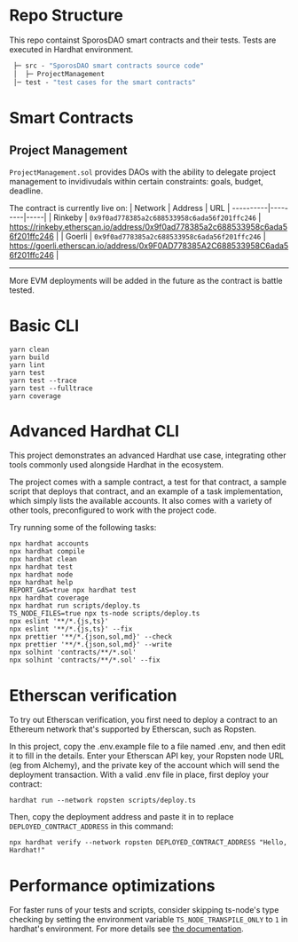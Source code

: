 # Repo Structure

This repo containst SporosDAO smart contracts and their tests.
Tests are executed in Hardhat environment.

```ml
 ├─ src - "SporosDAO smart contracts source code"
 │  ├─ ProjectManagement
 │─ test - "test cases for the smart contracts"
```
# Smart Contracts

## Project Management

`ProjectManagement.sol` provides DAOs with the ability to delegate project management to invidivudals within certain constraints: goals, budget, deadline.

The contract is currently live on:
| Network | Address | URL |
----------|---------|-----|
| Rinkeby | `0x9f0ad778385a2c688533958c6ada56f201ffc246` | https://rinkeby.etherscan.io/address/0x9f0ad778385a2c688533958c6ada56f201ffc246 |
| Goerli | `0x9f0ad778385a2c688533958c6ada56f201ffc246` | https://goerli.etherscan.io/address/0x9F0AD778385A2C688533958C6ada56f201ffc246 |

---------------------------

More EVM deployments will be added in the future as the contract is battle tested.
# Basic CLI

```shell
yarn clean
yarn build
yarn lint
yarn test
yarn test --trace
yarn test --fulltrace
yarn coverage
```

# Advanced Hardhat CLI

This project demonstrates an advanced Hardhat use case, integrating other tools commonly used alongside Hardhat in the ecosystem.

The project comes with a sample contract, a test for that contract, a sample script that deploys that contract, and an example of a task implementation, which simply lists the available accounts. It also comes with a variety of other tools, preconfigured to work with the project code.

Try running some of the following tasks:

```shell
npx hardhat accounts
npx hardhat compile
npx hardhat clean
npx hardhat test
npx hardhat node
npx hardhat help
REPORT_GAS=true npx hardhat test
npx hardhat coverage
npx hardhat run scripts/deploy.ts
TS_NODE_FILES=true npx ts-node scripts/deploy.ts
npx eslint '**/*.{js,ts}'
npx eslint '**/*.{js,ts}' --fix
npx prettier '**/*.{json,sol,md}' --check
npx prettier '**/*.{json,sol,md}' --write
npx solhint 'contracts/**/*.sol'
npx solhint 'contracts/**/*.sol' --fix
```

# Etherscan verification

To try out Etherscan verification, you first need to deploy a contract to an Ethereum network that's supported by Etherscan, such as Ropsten.

In this project, copy the .env.example file to a file named .env, and then edit it to fill in the details. Enter your Etherscan API key, your Ropsten node URL (eg from Alchemy), and the private key of the account which will send the deployment transaction. With a valid .env file in place, first deploy your contract:

```shell
hardhat run --network ropsten scripts/deploy.ts
```

Then, copy the deployment address and paste it in to replace `DEPLOYED_CONTRACT_ADDRESS` in this command:

```shell
npx hardhat verify --network ropsten DEPLOYED_CONTRACT_ADDRESS "Hello, Hardhat!"
```

# Performance optimizations

For faster runs of your tests and scripts, consider skipping ts-node's type checking by setting the environment variable `TS_NODE_TRANSPILE_ONLY` to `1` in hardhat's environment. For more details see [the documentation](https://hardhat.org/guides/typescript.html#performance-optimizations).
